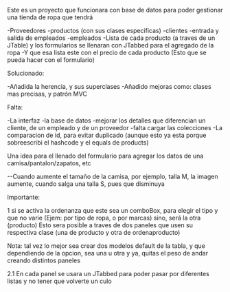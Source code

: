 
Este es un proyecto que funcionara con base de datos para poder gestionar una tienda de ropa que tendrá

-Proveedores
-productos (con sus clases especificas)
-clientes
-entrada y salida de empleados
-empleados
-Lista de cada producto (a traves de un JTable) y los formularios se llenaran con JTabbed para el agregado de la ropa
-Y que esa lista este con el precio de cada producto (Esto que se pueda hacer
con el formulario)

Solucionado:

-Añadida la herencia, y sus superclases
-Añadido mejoras como: clases mas precisas, y patrón MVC

Falta:

-La interfaz
-la base de datos
-mejorar los detalles que diferencian un cliente, de un empleado y de un proveedor
-falta cargar las colecciones
-La comparacion de id, para evitar duplicado (aunque esto ya esta porque sobreescribi el hashcode y el equals de products)

Una idea para el llenado del formulario para agregar los datos de una camisa/pantalon/zapatos, etc

--Cuando aumente el tamaño de la camisa, por ejemplo, talla M, la imagen aumente, cuando salga una talla S, pues que disminuya

Importante:

1
 si se activa la ordenanza que este sea un comboBox, para elegir el tipo y que no varie (Ejem: por tipo de ropa, o por marcas)
 sino, será la otra (producto)
 Esto sera posible a traves de dos paneles que usen su respectiva clase (una de producto y otra de ordenaproducto)

Nota: tal vez lo mejor sea crear dos modelos default de la tabla, y que dependiendo de la opcion, sea una u otra y ya, quitas
el peso de andar creando distintos paneles
     
2.1
En cada panel se usara un JTabbed para poder pasar por diferentes listas y no tener que volverte un culo
